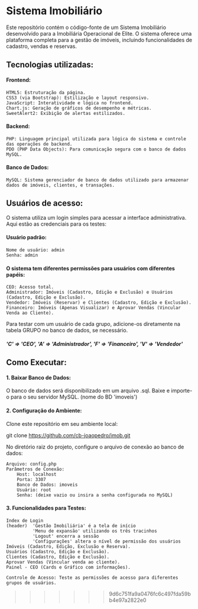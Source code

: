 # Sistema Imobiliário
Este repositório contém o código-fonte de um Sistema Imobiliário desenvolvido para a Imobiliária Operacional de Elite. O sistema oferece uma plataforma completa para a gestão de imóveis, incluindo funcionalidades de cadastro, vendas e reservas.

## Tecnologias utilizadas:

#### Frontend:

    HTML5: Estruturação da página.
    CSS3 (via Bootstrap): Estilização e layout responsivo.
    JavaScript: Interatividade e lógica no frontend.
    Chart.js: Geração de gráficos de desempenho e métricas.
    SweetAlert2: Exibição de alertas estilizados.

#### Backend:

    PHP: Linguagem principal utilizada para lógica do sistema e controle das operações de backend.
    PDO (PHP Data Objects): Para comunicação segura com o banco de dados MySQL.

#### Banco de Dados:

    MySQL: Sistema gerenciador de banco de dados utilizado para armazenar dados de imóveis, clientes, e transações.

## Usuários de acesso: 

O sistema utiliza um login simples para acessar a interface administrativa. Aqui estão as credenciais para os testes:

#### Usuário padrão:

    Nome de usuário: admin
    Senha: admin

#### O sistema tem diferentes permissões para usuários com diferentes papéis:

    CEO: Acesso total.
    Administrador: Imóveis (Cadastro, Edição e Exclusão) e Usuários (Cadastro, Edição e Exclusão).
    Vendedor: Imóveis (Reservar) e Clientes (Cadastro, Edição e Exclusão).
    Financeiro: Imóveis (Apenas Visualizar) e Aprovar Vendas (Vincular Venda ao Cliente).

Para testar com um usuário de cada grupo, adicione-os diretamente na tabela GRUPO no banco de dados, se necessário.

##### 'C' => 'CEO', 'A' => 'Administrador', 'F' => 'Financeiro', 'V' => 'Vendedor'

## Como Executar:

#### 1. Baixar Banco de Dados:

O banco de dados será disponibilizado em um arquivo .sql. Baixe e importe-o para o seu servidor MySQL. (nome do BD 'imoveis')

#### 2. Configuração do Ambiente:

Clone este repositório em seu ambiente local:

git clone https://github.com/cb-joaopedro/imob.git

No diretório raiz do projeto, configure o arquivo de conexão ao banco de dados:

    Arquivo: config.php
    Parâmetros de Conexão:
        Host: localhost
        Porta: 3307
        Banco de Dados: imoveis
        Usuário: root
        Senha: (deixe vazio ou insira a senha configurada no MySQL)

#### 3. Funcionalidades para Testes:

    Index de Login
    (header)  'Gestão Imobiliária' é a tela de início
              'Menu de expansão' utilizando os três tracinhos
              'Logout' encerra a sessão
              'Configurações' altera o nível de permissão dos usuários
    Imóveis (Cadastro, Edição, Exclusão e Reserva).
    Usuários (Cadastro, Edição e Exclusão).
    Clientes (Cadastro, Edição e Exclusão).
    Aprovar Vendas (Vincular venda ao cliente).
    Painel - CEO (Cards e Gráfico com informações).
    
    Controle de Acesso: Teste as permissões de acesso para diferentes grupos de usuários.



>>>>>>> 9d6c751fa9a0476fc6c497fda59bb4e97a2822e0
